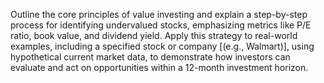 Outline the core principles of value investing and explain a step-by-step process for identifying undervalued stocks, emphasizing metrics like P/E ratio, book value, and dividend yield. Apply this strategy to real-world examples, including a specified stock or company [(e.g., Walmart)], using hypothetical current market data, to demonstrate how investors can evaluate and act on opportunities within a 12-month investment horizon.